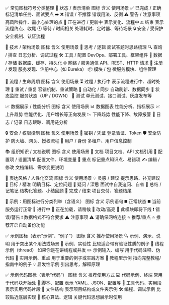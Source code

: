 ✅ 常见图标符号分类整理
📌 状态 / 表示清单
图标	含义	使用场景
✅	已完成 / 正确	标记清单任务、面试要点
➡️
❌	错误 / 不推荐	错误用法、反例
⚠️	警告 / 注意事项	高风险操作、需小心处理的点
🔄	正在进行 / 更新中	表示变化、流程中
🔚	结束	表示流程终点、收尾
🕐	等待 / 时间相关	处理耗时、定时器、等待场景
🔒	安全 / 受保护	安全机制、认证流程

🔧 技术 / 架构场景
图标	含义	使用场景
🧠	思考 / 逻辑	面试答题时思路梳理
🔍	查询 / 排查	日志分析、调试过程
🛠️	工具 / 配置	DevOps、部署工具、框架组件
💾	数据 / 存储	数据库、缓存、持久化
🌐	网络 / 服务通信	API、REST、HTTP 请求
📡	注册 / 发现	服务发现、注册中心（如 Eureka）
📦	模块 / 包	微服务模块、组件管理

🔄 流程 / 生命周期
图标	含义	使用场景
⏳	过程 / 执行中	表示流程进行中、超时处理
🔁	重试 / 重复	容错机制、重试策略
🔂	自动化 / 同步	自动刷新、数据同步
🚦	状态监控	服务状态（UP / DOWN）
🧪	测试	单元测试、接口测试、灰度发布等

📈 数据展示 / 性能分析
图标	含义	使用场景
📊	数据图表	性能分析、指标展示
📈	上升趋势	性能优化、用户增长等正向发展
📉	下降趋势	性能下降、故障报警
🧾	日志 / 记录	日志跟踪、调用链分析

🔒 安全 / 权限控制
图标	含义	使用场景
🔑	密钥 / 凭证	登录验证、Token
🛡️	安全防护	防火墙、网关、授权流程
👤	用户 / 身份	多租户、用户信息控制

📚 组织知识 / 文档说明
图标	含义	使用场景
📘	文档	项目文档、API 文档引用
🧾	配置项 / 设置清单	配置文件、环境变量
📌	重点	标记重点知识点、易错项
✍️	编辑 / 修改	文档编辑、需求变更说明

💬 表达风格 / 人性化交流
图标	含义	使用场景
💡	灵感 / 建议	提示思路、补充建议
🎯	目标 / 精准	明确目标、定位问题
🤔	疑问 / 深思	面试中自我追问、自省
📝	总结 / 记笔记	结构化答题、小结回顾
🙌	完成 / 结束	项目交付、答题结尾

🔹 示例：用图标进行分类列举（含语义）
图标	含义	示例语句
◼️	正常状态	◼️ 当前服务运行正常
🔵	进行中	🔵 正在加载，请稍候
🔷	改动/高亮	🔷 此模块即将下线
❗	错误/警告	❗ 数据格式不符合要求
⚠️	注意事项	⚠️ 请确保网络连接
⭐	推荐/重点	⭐ 推荐开启自动备份功能


✅ 示例图标（表示“示例”、“例子”）
图标	含义	推荐使用场景
🔍	示例、演示、说明	用于突出某个用法或场景
🧪	示例、实验性	比较适合带有验证性质的例子
🧵	线程示例（thread）	如果你是在讲线程或并发
✏️	示例输入、编写	用于代码注释、伪代码
📌	实用示例、重点	用于重要的例子或实践方案
📖	教程型示例	指向完整教程/指南中的例子
💡	启发性示例	引出思考，解释原理

✅ 示例代码图标（表示“代码”）
图标	含义	推荐使用方式
💻	代码示例、终端	常用于代码块开始处
🧾	脚本、配置	表示 YAML、JSON、配置等
🔧	工具代码、实用段	表示实用代码片段
📂	文件结构	表示项目结构或文件夹示例
🛠️	编程、调试示例	比较贴近底层实现
🧠	核心算法、逻辑	关键代码思想展示时使用